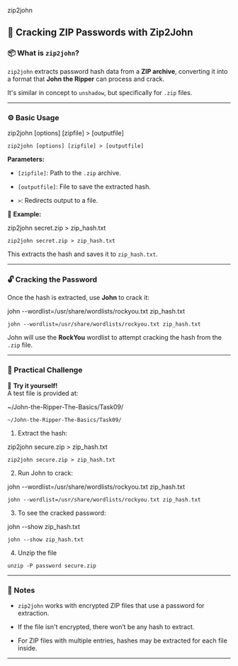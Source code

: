    

zip2john

## 🔐 Cracking ZIP Passwords with Zip2John

### 📦 What is `zip2john`?

`zip2john` extracts password hash data from a **ZIP archive**, converting it into a format that **John the Ripper** can process and crack.

It's similar in concept to `unshadow`, but specifically for `.zip` files.

---

### ⚙️ Basic Usage

zip2john [options] [zipfile] > [outputfile]

```
zip2john [options] [zipfile] > [outputfile]
```

**Parameters:**

- `[zipfile]`: Path to the `.zip` archive.
    
- `[outputfile]`: File to save the extracted hash.
    
- `>`: Redirects output to a file.
    

🧪 **Example:**

zip2john secret.zip > zip_hash.txt

```
zip2john secret.zip > zip_hash.txt
```

This extracts the hash and saves it to `zip_hash.txt`.

---

### 🔓 Cracking the Password

Once the hash is extracted, use **John** to crack it:

john --wordlist=/usr/share/wordlists/rockyou.txt zip_hash.txt

```
john --wordlist=/usr/share/wordlists/rockyou.txt zip_hash.txt
```

John will use the **RockYou** wordlist to attempt cracking the hash from the `.zip` file.

---

### 📁 Practical Challenge

💼 **Try it yourself!**  
A test file is provided at:

~/John-the-Ripper-The-Basics/Task09/

```
~/John-the-Ripper-The-Basics/Task09/
```

1. Extract the hash:

zip2john secure.zip > zip_hash.txt

```
zip2john secure.zip > zip_hash.txt
```

2. Run John to crack:

john --wordlist=/usr/share/wordlists/rockyou.txt zip_hash.txt

```
john --wordlist=/usr/share/wordlists/rockyou.txt zip_hash.txt
```

3. To see the cracked password:

john --show zip_hash.txt

```
john --show zip_hash.txt
```

4. Unzip the file

`unzip -P password secure.zip`

---

### 📝 Notes

- `zip2john` works with encrypted ZIP files that use a password for extraction.
    
- If the file isn't encrypted, there won’t be any hash to extract.
    
- For ZIP files with multiple entries, hashes may be extracted for each file inside.
    

---